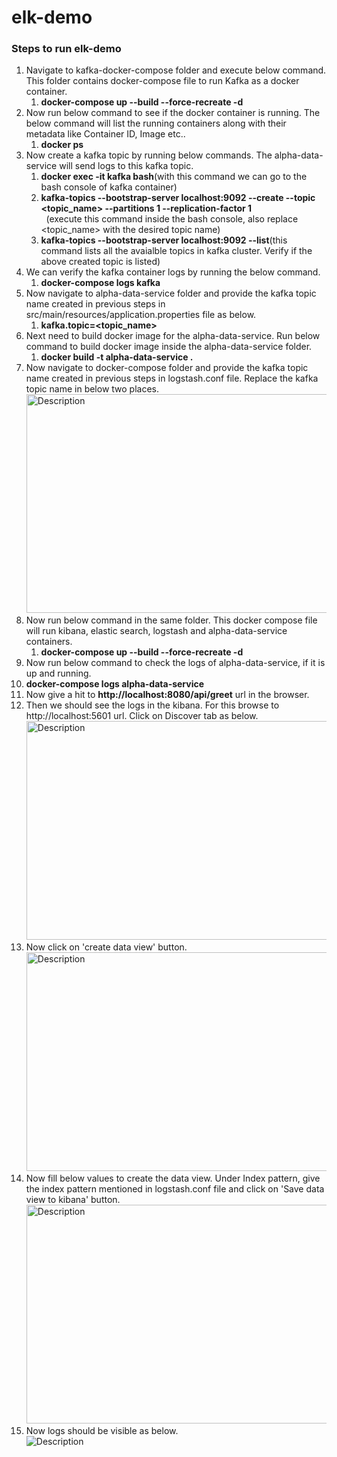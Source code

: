 # elk-demo

### Steps to run elk-demo
1. Navigate to kafka-docker-compose folder and execute below command. This folder contains docker-compose file to run Kafka as a docker container.<br>
   1. **docker-compose up --build --force-recreate -d**
2. Now run below command to see if the docker container is running. The below command will list the running containers along with their metadata like Container ID, Image etc..<br>
   1. **docker ps**
3. Now create a kafka topic by running below commands. The alpha-data-service will send logs to this kafka topic.<br>
   1. **docker exec -it kafka bash**(with this command we can go to the bash console of kafka container)<br>
   2. **kafka-topics --bootstrap-server localhost:9092 --create --topic <topic_name> --partitions 1 --replication-factor 1**<br>
      &nbsp;&nbsp;(execute this command inside the bash console, also replace <topic_name> with the desired topic name)<br>
   3. **kafka-topics --bootstrap-server localhost:9092 --list**(this command lists all the avaialble topics in kafka cluster. Verify if the above created topic is listed)<br>
5. We can verify the kafka container logs by running the below command.<br>
   1. **docker-compose logs kafka**
6. Now navigate to alpha-data-service folder and provide the kafka topic name created in previous steps in src/main/resources/application.properties file as below.<br>
   1. **kafka.topic=<topic_name>**
7. Next need to build docker image for the alpha-data-service. Run below command to build docker image inside the alpha-data-service folder.
   1. **docker build -t alpha-data-service .**
8. Now navigate to docker-compose folder and provide the kafka topic name created in previous steps in logstash.conf file. Replace the kafka topic name in below two places.<br>
   <img src="https://github.com/user-attachments/assets/8e85315d-0260-4e0a-aec5-1aff07bdfb78" alt="Description" width="500" height="350"><br>
9. Now run below command in the same folder. This docker compose file will run kibana, elastic search, logstash and alpha-data-service containers.
   1. **docker-compose up --build --force-recreate -d**
10. Now run below command to check the logs of alpha-data-service, if it is up and running.
   1. **docker-compose logs alpha-data-service**
11. Now give a hit to **http://localhost:8080/api/greet** url in the browser.<br>
12. Then we should see the logs in the kibana. For this browse to http://localhost:5601 url. Click on Discover tab as below.<br>
   <img src="https://github.com/user-attachments/assets/0bfaad94-6ff8-4c8d-bf50-2be3577bf62f" alt="Description" width="500" height="350"><br>
13. Now click on 'create data view' button.<br>
   <img src="https://github.com/user-attachments/assets/b8de4ec8-d446-4af4-ae9c-db87130158e0" alt="Description" width="500" height="350"><br>
14. Now fill below values to create the data view. Under Index pattern, give the index pattern mentioned in logstash.conf file and click on 'Save data view to kibana' button.<br>
   <img src="https://github.com/user-attachments/assets/db18010b-4e18-4206-978c-b8ed5520fcfb" alt="Description" width="500" height="350"><br>
15. Now logs should be visible as below.<br>
   <img src="https://github.com/user-attachments/assets/39ca39e3-1e43-4726-9d43-1213f2a920d1" alt="Description"><br>



